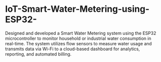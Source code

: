 # IoT-Smart-Water-Metering-using-ESP32-
Designed and developed a Smart Water Metering system using the ESP32 microcontroller to monitor household or industrial water consumption in real-time. The system utilizes flow sensors to measure water usage and transmits data via Wi-Fi to a cloud-based dashboard for analytics, reporting, and automated billing.
